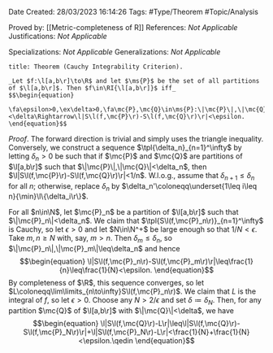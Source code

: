 <div class="topSpace"></div>

Date Created: 28/03/2023 16:14:26
Tags: #Type/Theorem #Topic/Analysis

Proved by: [[Metric-completeness of R]]
References: _Not Applicable_
Justifications: _Not Applicable_

Specializations: _Not Applicable_
Generalizations: _Not Applicable_

``` ad-Theorem
title: Theorem (Cauchy Integrability Criterion).

_Let $f:\l[a,b\r]\to\R$ and let $\ms{P}$ be the set of all partitions of $\l[a,b\r]$. Then $f\in\RI{\l[a,b\r]}$ iff_
$$\begin{equation}
    \fa\epsilon>0,\ex\delta>0,\fa\mc{P},\mc{Q}\in\ms{P}:\|\mc{P}\|,\|\mc{Q}\|<\delta\Rightarrow\l|S\l(f,\mc{P}\r)-S\l(f,\mc{Q}\r)\r|<\epsilon.
\end{equation}$$

```

_Proof_. The forward direction is trivial and simply uses the triangle inequality. Conversely, we construct a sequence $\tpl{\delta_n}_{n=1}^\infty$ by letting $\delta_n>0$ be such that if $\mc{P}$ and $\mc{Q}$ are partitions of $\l[a,b\r]$ such that $\|\mc{P}\|,\|\mc{Q}\|<\delta_n$, then $\l|S\l(f,\mc{P}\r)-S\l(f,\mc{Q}\r)\r|<1/n$. W.l.o.g., assume that $\delta_{n+1}\leq\delta_n$ for all $n$; otherwise, replace $\delta_n$ by $\delta_n'\coloneqq\underset{1\leq i\leq n}{\min}\l\{\delta_i\r\}$.

For all $n\in\N$, let $\mc{P}_n$ be a partition of $\l[a,b\r]$ such that $\|\mc{P}_n\|<\delta_n$. We claim that $\tpl{S\l(f,\mc{P}_n\r)}_{n=1}^\infty$ is Cauchy, so let $\epsilon>0$ and let $N\in\N^+$ be large enough so that $1/N<\epsilon$. Take $m,n\geq N$ with, say, $m>n$. Then $\delta_m\leq\delta_n$, so $\|\mc{P}_n\|,\|\mc{P}_m\|\leq\delta_n$ and hence
$$\begin{equation}
    \l|S\l(f,\mc{P}_n\r)-S\l(f,\mc{P}_m\r)\r|\leq\frac{1}{n}\leq\frac{1}{N}<\epsilon.
\end{equation}$$
By completeness of $\R$, this sequence converges, so let $L\coloneqq\lim\limits_{n\to\infty}S\l(f,\mc{P}_n\r)$. We claim that $L$ is the integral of $f$, so let $\epsilon>0$. Choose any $N>2/\epsilon$ and set $\delta\coloneqq\delta_N$. Then, for any partition $\mc{Q}$ of $\l[a,b\r]$ with $\|\mc{Q}\|<\delta$, we have
$$\begin{equation}
    \l|S\l(f,\mc{Q}\r)-L\r|\leq\l|S\l(f,\mc{Q}\r)-S\l(f,\mc{P}_N\r)\r|+\l|S\l(f,\mc{P}_N\r)-L\r|<\frac{1}{N}+\frac{1}{N}<\epsilon.\qedin
\end{equation}$$
